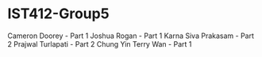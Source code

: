 # IST412-Group5
Cameron Doorey - Part 1
Joshua Rogan - Part 1
Karna Siva Prakasam - Part 2
Prajwal Turlapati - Part 2
Chung Yin Terry Wan - Part 1
